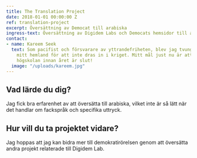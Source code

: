 ```yaml
---
title: The Translation Project
date: 2018-01-01 00:00:00 Z
ref: translation-project
excerpt: Översättning av Democat till arabiska
ingress-text: Översättning av Digidem Labs och Democats hemsidor till arabiska.
contact:
- name: Kareem Seek
  text: Som pacifist och försvarare av yttrandefriheten, blev jag tvungen att fly
    mitt hemland för att inte dras in i kriget. Mitt mål just nu är att komma in på
    högskolan innan året är slut!
  image: "/uploads/kareem.jpg"
---
```


## Vad lärde du dig?
Jag fick bra erfarenhet av att översätta till arabiska, vilket inte är så lätt när det handlar om fackspråk och specifika uttryck.

## Hur vill du ta projektet vidare?
Jag hoppas att jag kan bidra mer till demokratirörelsen genom att översätta andra projekt relaterade till Digidem Lab.
